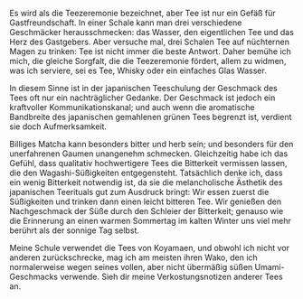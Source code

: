 Es wird als die Teezeremonie bezeichnet, aber Tee ist nur ein Gefäß für Gastfreundschaft. In einer Schale kann man drei verschiedene Geschmäcker herausschmecken: das Wasser, den eigentlichen Tee und das Herz des Gastgebers. Aber versuche mal, drei Schalen Tee auf nüchternen Magen zu trinken: Tee ist nicht immer die beste Antwort. Daher bemühe ich mich, die gleiche Sorgfalt, die die Teezeremonie fördert, allem zu widmen, was ich serviere, sei es Tee, Whisky oder ein einfaches Glas Wasser.

In diesem Sinne ist in der japanischen Teeschulung der Geschmack des Tees oft nur ein nachträglicher Gedanke. Der Geschmack ist jedoch ein kraftvoller Kommunikationskanal; und auch wenn die aromatische Bandbreite des japanischen gemahlenen grünen Tees begrenzt ist, verdient sie doch Aufmerksamkeit.

Billiges Matcha kann besonders bitter und herb sein; und besonders für den unerfahrenen Gaumen unangenehm schmecken. Gleichzeitig habe ich das Gefühl, dass qualitativ hochwertigere Tees die Bitterkeit vermissen lassen, die den Wagashi-Süßigkeiten entgegensteht. Tatsächlich denke ich, dass ein wenig Bitterkeit notwendig ist, da sie die melancholische Ästhetik des japanischen Teerituals gut zum Ausdruck bringt: Wir essen zuerst die Süßigkeiten und trinken dann einen leicht bitteren Tee. Wir genießen den Nachgeschmack der Süße durch den Schleier der Bitterkeit; genauso wie die Erinnerung an einen warmen Sommertag im kalten Winter uns viel mehr berührt als der sonnige Tag selbst.

Meine Schule verwendet die Tees von Koyamaen, und obwohl ich nicht vor anderen zurückschrecke, mag ich am meisten ihren Wako, den ich normalerweise wegen seines vollen, aber nicht übermäßig süßen Umami-Geschmacks verwende. Sieh dir meine Verkostungsnotizen anderer Tees an.
